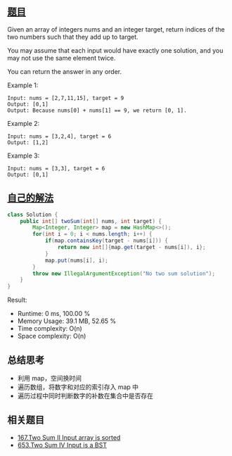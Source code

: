 ## [题目](https://leetcode.com/problems/two-sum/)
Given an array of integers nums and an integer target, return indices of the two numbers such that they add up to target.

You may assume that each input would have exactly one solution, and you may not use the same element twice.

You can return the answer in any order.

Example 1:
```
Input: nums = [2,7,11,15], target = 9
Output: [0,1]
Output: Because nums[0] + nums[1] == 9, we return [0, 1].
```

Example 2:
```
Input: nums = [3,2,4], target = 6
Output: [1,2]
```

Example 3:
```
Input: nums = [3,3], target = 6
Output: [0,1]
```

## [自己的解法](https://leetcode.com/submissions/detail/422939254/)
```java
class Solution {
    public int[] twoSum(int[] nums, int target) {
        Map<Integer, Integer> map = new HashMap<>();
        for(int i = 0; i < nums.length; i++) {
            if(map.containsKey(target - nums[i])) {
                return new int[]{map.get(target - nums[i]), i};
            }
            map.put(nums[i], i);
        }
        throw new IllegalArgumentException("No two sum solution");
    }
}
```

Result:
- Runtime: 0 ms, 100.00 %
- Memory Usage: 39.1 MB, 52.65 %
- Time complexity: O(n)
- Space complexity: O(n)

## 总结思考
- 利用 map，空间换时间
- 遍历数组，将数字和对应的索引存入 map 中
- 遍历过程中同时判断数字的补数在集合中是否存在

## 相关题目
- [167.Two Sum II Input array is sorted](/array/easy/167.Two_Sum_II_Input_array_is_sorted.md)
- [653.Two Sum IV Input is a BST](/tree/easy/653.Two_Sum_IV_Input_is_BST.md)

